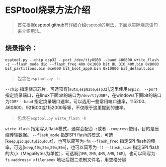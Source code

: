 # ESPtool烧录方法介绍
> 首先根据[esptool github](https://github.com/espressif/esptool#usage)有详细介绍esptool的用法，下面以实际烧录语句来介绍用法。

## 烧录指令：
```
esptool.py --chip esp32 --port /dev/ttyUSB0 --baud 460800 write_flash -z --flash_mode dio --flash_freq 40m 0x1000 bit_BL_DIO_40M.bin 0x8000 bit_partitions.bin 0xe000 bit_boot_app0.bin 0x10000 bit_default.bin
```
> 包含在`esptool.py -h`

`--chip` 指定烧录芯片，可选项有[`auto`,`esp8266`,`esp32`],这里使用`esp32`。
`--port` 指定烧录端口，在linux下面bit的端口为`/dev/ttyUSB*`，在windows下面bit的端口为`COM*`
`--baud` 指定烧录端口速率，可以选用一些常用端口速率，115200、460800、921600或1152000等等，不仅限于这里提到的速率。

> 包含在`esptool.py wirte_flash -h`

`wirte_flash` 指定写入flash模式，通常会配合`-z`或者`--compress`使用，目的是压缩传输数据。
`--flash_mode` 指定SPI flash的模式，可选[`keep`,`qio`,`qout`,`dio`,`dout`]，也可以简写为`-fm`
`--flash_freq` 指定SPI flash的频率，可选[`keep`,`40m`,`26m`,`20m`,`80m`]，也可以简写为`-ff`
`--flash_size` 指定SPI flash的大小（MegaBytes为单位），可选啊[`1MB`, `2MB`, `4MB`, `8MB`, `16M`]，也可以简写为`-fs`
`<address> <filename>` 地址后跟二进制文件名，用空格分隔
